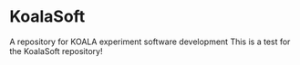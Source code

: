 # KoalaSoft
A repository for KOALA experiment software development
This is a test for the KoalaSoft repository!
